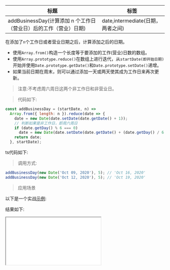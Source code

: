 | 标题                                                              | 标签                              |
| ----------------------------------------------------------------- | --------------------------------- |
| addBusinessDay(计算添加 n 个工作日（营业日）后的工作（营业）日期) | date,intermediate(日期，两者之间) |

在添加了`n`个工作日或者营业日期之后，计算添加之后的日期。

- 使用`Array.from()`构造一个长度等于要添加的工作(营业)日数的数组。
- 使用`Array.prototype.reduce()`在数组上进行迭代，从`startDate(即开始日期)`开始并使用`Date.prototype.getDate()`和`Date.prototype.setDate()`递增。
- 如果当前日期在周末，则可以通过添加一天或两天使其成为工作日来再次更新。

> 注意:不考虑周六周日这两个非工作日和非营业日。

> 代码如下:

```js
const addBusinessDay = (startDate, n) =>
  Array.from({ length: n }).reduce(date => {
    date = new Date(date.setDate(date.getDate() + 1));
    // 判断如果是非工作日，即周六周日
    if (date.getDay() % 6 === 0)
      date = new Date(date.setDate(date.getDate() + (date.getDay() / 6 + 1)));
    return date;
  }, startDate);
```

ts代码如下:

<div class="code-editor" data-url="codes/javascript/ts/add-business-day.ts" data-language="typescript"></div>

> 调用方式:

```js
addBusinessDay(new Date('Oct 09, 2020'), 5); // 'Oct 16, 2020'
addBusinessDay(new Date('Oct 12, 2020'), 5); // 'Oct 19, 2020'
```

> 应用场景

以下是一个实战<a href="codes/javascript/html/add-business-day.html" target="_blank" rel="noopener noreferrer">示例</a>:

<div class="code-editor" data-url="codes/javascript/html/add-business-day.html" data-language="html"></div>

结果如下:

<iframe src="codes/javascript/html/add-business-day.html"></iframe>
